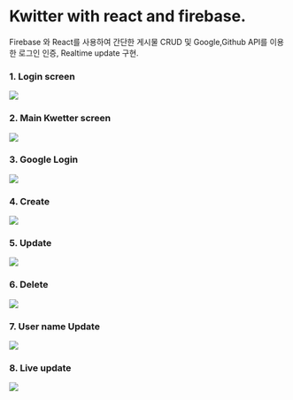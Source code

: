 # Kwitter with react and firebase.

Firebase 와 React를 사용하여 간단한 게시물 CRUD 및 Google,Github API를 이용한 로그인 인증, Realtime update 구현.

### 1. Login screen

<img src="https://user-images.githubusercontent.com/5153352/137667847-228f1434-fda9-4f3f-9650-a8fc21700fd3.png" >

### 2. Main Kwetter screen
<img src="https://user-images.githubusercontent.com/5153352/137667913-491d26ab-200d-4a7c-885b-dce485ad09cd.png" >

### 3. Google Login 
<img src="https://user-images.githubusercontent.com/5153352/137668113-49b7ad7b-ad82-41b2-b8ed-2760741ccda9.gif" >

### 4. Create
<img src="https://user-images.githubusercontent.com/5153352/137668691-2bc14844-cfcd-45a2-a612-65e9e97a9608.gif" >

### 5. Update
<img src="https://user-images.githubusercontent.com/5153352/137668700-64c637e7-56a3-46e0-8096-bd6900f203e1.gif" >

### 6. Delete
<img src="https://user-images.githubusercontent.com/5153352/137668705-150fff09-dd2d-4e2a-983b-9719bb9a9c6b.gif" >

### 7. User name Update
<img src="https://user-images.githubusercontent.com/5153352/137668723-8b8cad27-25e2-42ea-af3a-cadf79fef413.gif" >

### 8. Live update
<img src="https://user-images.githubusercontent.com/5153352/137668729-391e2033-137b-4793-884e-3ec47297fc52.gif" >
